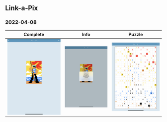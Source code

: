 ## Link-a-Pix

### 2022-04-08

| Complete                  | Info              | Puzzle                |
| ------------------------- | ----------------- | --------------------- |
| ![Complete](Complete.PNG) | ![Info](Info.PNG) | ![Puzzle](Puzzle.PNG) |
